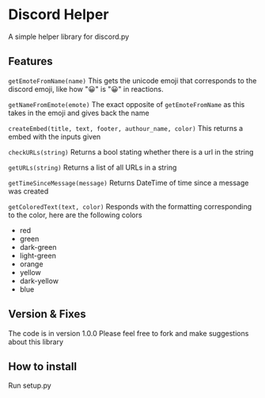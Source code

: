# Discord Helper
A simple helper library for discord.py

## Features

`getEmoteFromName(name)`
This gets the unicode emoji that corresponds to the discord emoji, like how ":grinning:" is "😀" in reactions.

`getNameFromEmote(emote)`
The exact opposite of `getEmoteFromName` as this takes in the emoji and gives back the name

`createEmbed(title, text, footer, authour_name, color)`
This returns a embed with the inputs given

`checkURLs(string)`
Returns a bool stating whether there is a url in the string

`getURLs(string)`
Returns a list of all URLs in a string

`getTimeSinceMessage(message)`
Returns DateTime of time since a message was created

`getColoredText(text, color)`
Responds with the formatting corresponding to the color, here are the following colors
- red
- green
- dark-green
- light-green
- orange
- yellow
- dark-yellow
- blue

## Version & Fixes

The code is in version 1.0.0
Please feel free to fork and make suggestions about this library

## How to install

Run setup.py